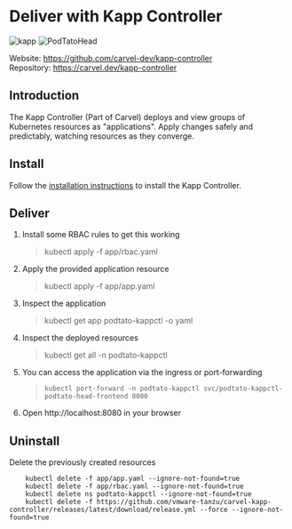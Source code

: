 # Deliver with Kapp Controller
![kapp](https://img.shields.io/badge/kappcontroller-latest-blue)
![PodTatoHead](https://img.shields.io/badge/PodTatoHead-v0.3.1-orange)

Website: https://github.com/carvel-dev/kapp-controller <BR>
Repository: https://carvel.dev/kapp-controller

## Introduction
The Kapp Controller (Part of Carvel) deploys and view groups of Kubernetes resources as "applications". Apply changes safely and predictably, watching resources as they converge.

## Install 
Follow the [installation instructions](https://carvel.dev/kapp-controller/docs/latest/install/) to install the Kapp Controller.

## Deliver
1. Install some RBAC rules to get this working
   > kubectl apply -f app/rbac.yaml
1. Apply the provided application resource
   > kubectl apply -f app/app.yaml
2. Inspect the application
   > kubectl get app podtato-kappctl -o yaml
3. Inspect the deployed resources
   > kubectl get all -n podtato-kappctl
4. You can access the application via the ingress or port-forwarding
   > `kubectl port-forward -n podtato-kappctl svc/podtato-kappctl-podtato-head-frontend 8080`
5. Open http://localhost:8080 in your browser


## Uninstall
Delete the previously created resources
```
	kubectl delete -f app/app.yaml --ignore-not-found=true
	kubectl delete -f app/rbac.yaml --ignore-not-found=true
	kubectl delete ns podtato-kappctl --ignore-not-found=true
	kubectl delete -f https://github.com/vmware-tanzu/carvel-kapp-controller/releases/latest/download/release.yml --force --ignore-not-found=true
```